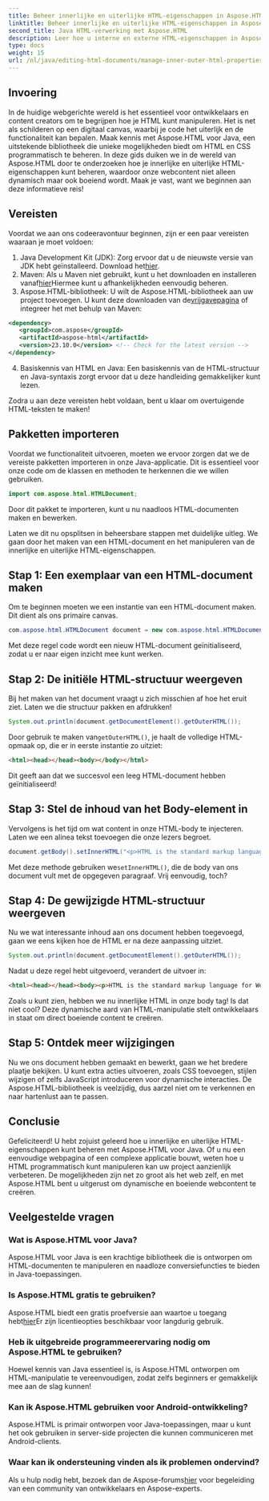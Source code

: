 ```yaml
---
title: Beheer innerlijke en uiterlijke HTML-eigenschappen in Aspose.HTML voor Java
linktitle: Beheer innerlijke en uiterlijke HTML-eigenschappen in Aspose.HTML voor Java
second_title: Java HTML-verwerking met Aspose.HTML
description: Leer hoe u interne en externe HTML-eigenschappen in Aspose.HTML voor Java beheert met deze stapsgewijze handleiding, perfect voor webontwikkelaars en makers van inhoud.
type: docs
weight: 15
url: /nl/java/editing-html-documents/manage-inner-outer-html-properties/
---
```

## Invoering
In de huidige webgerichte wereld is het essentieel voor ontwikkelaars en content creators om te begrijpen hoe je HTML kunt manipuleren. Het is net als schilderen op een digitaal canvas, waarbij je code het uiterlijk en de functionaliteit kan bepalen. Maak kennis met Aspose.HTML voor Java, een uitstekende bibliotheek die unieke mogelijkheden biedt om HTML en CSS programmatisch te beheren. In deze gids duiken we in de wereld van Aspose.HTML door te onderzoeken hoe je innerlijke en uiterlijke HTML-eigenschappen kunt beheren, waardoor onze webcontent niet alleen dynamisch maar ook boeiend wordt. Maak je vast, want we beginnen aan deze informatieve reis!

## Vereisten

Voordat we aan ons codeeravontuur beginnen, zijn er een paar vereisten waaraan je moet voldoen:

1.  Java Development Kit (JDK): Zorg ervoor dat u de nieuwste versie van JDK hebt geïnstalleerd. Download het[hier](https://www.oracle.com/java/technologies/javase-jdk11-downloads.html).
2.  Maven: Als u Maven niet gebruikt, kunt u het downloaden en installeren vanaf[hier](https://maven.apache.org/download.cgi)Hiermee kunt u afhankelijkheden eenvoudig beheren.
3.  Aspose.HTML-bibliotheek: U wilt de Aspose.HTML-bibliotheek aan uw project toevoegen. U kunt deze downloaden van de[vrijgavepagina](https://releases.aspose.com/html/java/) of integreer het met behulp van Maven:
```xml
<dependency>
   <groupId>com.aspose</groupId>
   <artifactId>aspose-html</artifactId>
   <version>23.10.0</version> <!-- Check for the latest version -->
</dependency>
```
4. Basiskennis van HTML en Java: Een basiskennis van de HTML-structuur en Java-syntaxis zorgt ervoor dat u deze handleiding gemakkelijker kunt lezen.

Zodra u aan deze vereisten hebt voldaan, bent u klaar om overtuigende HTML-teksten te maken!

## Pakketten importeren

Voordat we functionaliteit uitvoeren, moeten we ervoor zorgen dat we de vereiste pakketten importeren in onze Java-applicatie. Dit is essentieel voor onze code om de klassen en methoden te herkennen die we willen gebruiken.

```java
import com.aspose.html.HTMLDocument;
```

Door dit pakket te importeren, kunt u nu naadloos HTML-documenten maken en bewerken. 

Laten we dit nu opsplitsen in beheersbare stappen met duidelijke uitleg. We gaan door het maken van een HTML-document en het manipuleren van de innerlijke en uiterlijke HTML-eigenschappen.

## Stap 1: Een exemplaar van een HTML-document maken

Om te beginnen moeten we een instantie van een HTML-document maken. Dit dient als ons primaire canvas.

```java
com.aspose.html.HTMLDocument document = new com.aspose.html.HTMLDocument();
```

Met deze regel code wordt een nieuw HTML-document geïnitialiseerd, zodat u er naar eigen inzicht mee kunt werken.

## Stap 2: De initiële HTML-structuur weergeven

Bij het maken van het document vraagt u zich misschien af hoe het eruit ziet. Laten we die structuur pakken en afdrukken!

```java
System.out.println(document.getDocumentElement().getOuterHTML());
```

 Door gebruik te maken van`getOuterHTML()`, je haalt de volledige HTML-opmaak op, die er in eerste instantie zo uitziet: 
```html
<html><head></head><body></body></html>
```
Dit geeft aan dat we succesvol een leeg HTML-document hebben geïnitialiseerd!

## Stap 3: Stel de inhoud van het Body-element in

Vervolgens is het tijd om wat content in onze HTML-body te injecteren. Laten we een alinea tekst toevoegen die onze lezers begroet.

```java
document.getBody().setInnerHTML("<p>HTML is the standard markup language for Web pages.</p>");
```

Met deze methode gebruiken we`setInnerHTML()`, die de body van ons document vult met de opgegeven paragraaf. Vrij eenvoudig, toch?

## Stap 4: De gewijzigde HTML-structuur weergeven

Nu we wat interessante inhoud aan ons document hebben toegevoegd, gaan we eens kijken hoe de HTML er na deze aanpassing uitziet.

```java
System.out.println(document.getDocumentElement().getOuterHTML());
```

Nadat u deze regel hebt uitgevoerd, verandert de uitvoer in:
```html
<html><head></head><body><p>HTML is the standard markup language for Web pages.</p></body></html>
```
Zoals u kunt zien, hebben we nu innerlijke HTML in onze body tag! Is dat niet cool? Deze dynamische aard van HTML-manipulatie stelt ontwikkelaars in staat om direct boeiende content te creëren.

## Stap 5: Ontdek meer wijzigingen

Nu we ons document hebben gemaakt en bewerkt, gaan we het bredere plaatje bekijken. U kunt extra acties uitvoeren, zoals CSS toevoegen, stijlen wijzigen of zelfs JavaScript introduceren voor dynamische interacties. De Aspose.HTML-bibliotheek is veelzijdig, dus aarzel niet om te verkennen en naar hartenlust aan te passen.

## Conclusie

Gefeliciteerd! U hebt zojuist geleerd hoe u innerlijke en uiterlijke HTML-eigenschappen kunt beheren met Aspose.HTML voor Java. Of u nu een eenvoudige webpagina of een complexe applicatie bouwt, weten hoe u HTML programmatisch kunt manipuleren kan uw project aanzienlijk verbeteren. De mogelijkheden zijn net zo groot als het web zelf, en met Aspose.HTML bent u uitgerust om dynamische en boeiende webcontent te creëren.

## Veelgestelde vragen

### Wat is Aspose.HTML voor Java?  
Aspose.HTML voor Java is een krachtige bibliotheek die is ontworpen om HTML-documenten te manipuleren en naadloze conversiefuncties te bieden in Java-toepassingen.

### Is Aspose.HTML gratis te gebruiken?  
 Aspose.HTML biedt een gratis proefversie aan waartoe u toegang hebt[hier](https://releases.aspose.com/)Er zijn licentieopties beschikbaar voor langdurig gebruik.

### Heb ik uitgebreide programmeerervaring nodig om Aspose.HTML te gebruiken?  
Hoewel kennis van Java essentieel is, is Aspose.HTML ontworpen om HTML-manipulatie te vereenvoudigen, zodat zelfs beginners er gemakkelijk mee aan de slag kunnen!

### Kan ik Aspose.HTML gebruiken voor Android-ontwikkeling?  
Aspose.HTML is primair ontworpen voor Java-toepassingen, maar u kunt het ook gebruiken in server-side projecten die kunnen communiceren met Android-clients.

### Waar kan ik ondersteuning vinden als ik problemen ondervind?  
 Als u hulp nodig hebt, bezoek dan de Aspose-forums[hier](https://forum.aspose.com/c/html/29) voor begeleiding van een community van ontwikkelaars en Aspose-experts.
